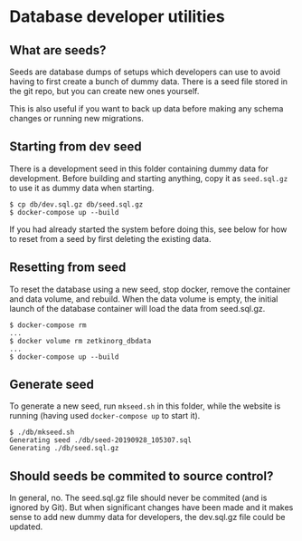 # Database developer utilities

## What are seeds?
Seeds are database dumps of setups which developers can use to avoid having to
first create a bunch of dummy data. There is a seed file stored in the git
repo, but you can create new ones yourself.

This is also useful if you want to back up data before making any schema
changes or running new migrations.

## Starting from dev seed
There is a development seed in this folder containing dummy data for
development. Before building and starting anything, copy it as `seed.sql.gz` to
use it as dummy data when starting.

```
$ cp db/dev.sql.gz db/seed.sql.gz
$ docker-compose up --build
```

If you had already started the system before doing this, see below for how to
reset from a seed by first deleting the existing data.

## Resetting from seed
To reset the database using a new seed, stop docker, remove the container and
data volume, and rebuild. When the data volume is empty, the initial launch of
the database container will load the data from seed.sql.gz.

```
$ docker-compose rm
...
$ docker volume rm zetkinorg_dbdata
...
$ docker-compose up --build
```

## Generate seed
To generate a new seed, run `mkseed.sh` in this folder, while the website is
running (having used `docker-compose up` to start it).

```
$ ./db/mkseed.sh
Generating seed ./db/seed-20190928_105307.sql
Generating ./db/seed.sql.gz
```

## Should seeds be commited to source control?
In general, no. The seed.sql.gz file should never be commited (and is ignored
by Git). But when significant changes have been made and it makes sense to add
new dummy data for developers, the dev.sql.gz file could be updated.
